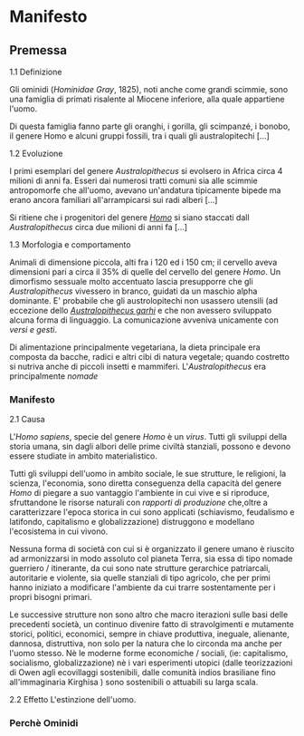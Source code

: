 # Manifesto

## Premessa

1.1 Definizione

Gli ominidi (_Hominidae Gray_, 1825), noti anche come grandi scimmie, sono una famiglia di primati risalente al Miocene inferiore, alla quale appartiene l'uomo.

Di questa famiglia fanno parte gli oranghi, i gorilla, gli scimpanzé, i bonobo, il genere Homo e alcuni gruppi fossili, tra i quali gli australopitechi [...]


1.2 Evoluzione

I primi esemplari del genere _Australopithecus_ si evolsero in Africa circa 4 milioni di anni fa.
Esseri dai numerosi tratti comuni sia alle scimmie antropomorfe che all'uomo, avevano un'andatura tipicamente bipede ma erano ancora familiari all'arrampicarsi sui radi alberi [...]

Si ritiene che i progenitori del genere _[Homo](https://it.wikipedia.org/wiki/Homo)_ si siano staccati dall _Australopithecus_ circa due milioni di anni fa [...]

1.3 Morfologia e comportamento

Animali di dimensione piccola, alti fra i 120 ed i 150 cm; 
il cervello aveva dimensioni pari a circa il 35% di quelle del cervello del genere _Homo_.
Un dimorfismo sessuale molto accentuato lascia presupporre che gli _Australopithecus_ vivessero in branco, guidati da un maschio alpha dominante.
E' probabile che gli austrolopitechi non usassero utensili (ad eccezione dello _[Australopithecus garhi](https://it.wikipedia.org/wiki/Australopithecus_garhi)_ e che non avessero sviluppato alcuna forma di linguaggio. 
La comunicazione avveniva unicamente con *versi e gesti*.

Di alimentazione principalmente vegetariana, la dieta principale era composta da bacche, radici e altri cibi di natura vegetale; quando costretto si nutriva anche di piccoli insetti e mammiferi.
L'_Australopithecus_ era principalmente *nomade*

### Manifesto

2.1 Causa

L'_Homo sapiens_, specie del genere _Homo_ è un *virus*.
Tutti gli sviluppi della storia umana, sin dagli albori delle prime civiltà stanziali, possono e devono essere studiate in ambito materialistico. 

Tutti gli sviluppi dell'uomo in ambito sociale, le sue strutture, le religioni, la scienza, l'economia, sono diretta conseguenza della capacità del genere _Homo_ di piegare a suo vantaggio l'ambiente in cui vive e si riproduce, sfruttandone le risorse naturali con _rapporti di produzione_ che,oltre a caratterizzare l'epoca storica in cui sono applicati (schiavismo, feudalismo e latifondo, capitalismo e globalizzazione) distruggono e modellano l'ecosistema in cui vivono.

Nessuna forma di società con cui si è organizzato il genere umano è riuscito ad armonizzarsi in modo assoluto col pianeta Terra, 
sia essa di tipo nomade guerriero / itinerante, da cui sono nate strutture gerarchice patriarcali, autoritarie e violente, sia quelle stanziali di tipo agricolo, che per primi hanno iniziato a modificare l'ambiente da cui trarre sostentamente per i propri bisogni primari.

Le successive strutture non sono altro che macro iterazioni sulle basi delle precedenti società, un continuo divenire fatto di stravolgimenti e mutamente storici, politici, economici, sempre in chiave produttiva, ineguale, alienante, dannosa, distruttiva, non solo per la natura che lo circonda ma anche per l'uomo stesso.
Nè le moderne forme economiche / sociali, (ie: capitalismo, socialismo, globalizzazione) nè i vari esperimenti utopici (dalle teorizzazioni di Owen agli ecovillaggi sostenibili, dalle comunità indios brasiliane fino all'immaginaria Kirghisa ) sono sostenibili o attuabili su larga scala.

2.2 Effetto
L'estinzione dell'uomo.

### Perchè Ominidi













